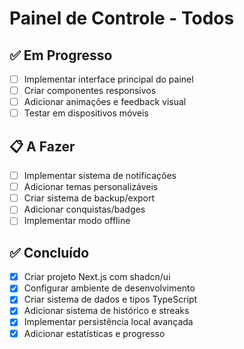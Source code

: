 # Painel de Controle - Todos

## ✅ Em Progresso
- [ ] Implementar interface principal do painel
- [ ] Criar componentes responsivos
- [ ] Adicionar animações e feedback visual
- [ ] Testar em dispositivos móveis

## 📋 A Fazer
- [ ] Implementar sistema de notificações
- [ ] Adicionar temas personalizáveis
- [ ] Criar sistema de backup/export
- [ ] Adicionar conquistas/badges
- [ ] Implementar modo offline

## ✅ Concluído
- [x] Criar projeto Next.js com shadcn/ui
- [x] Configurar ambiente de desenvolvimento
- [x] Criar sistema de dados e tipos TypeScript
- [x] Adicionar sistema de histórico e streaks
- [x] Implementar persistência local avançada
- [x] Adicionar estatísticas e progresso
